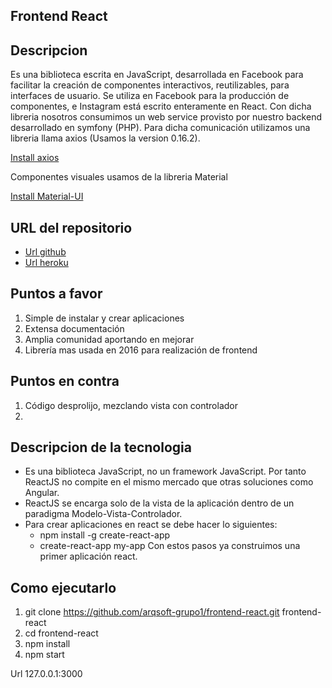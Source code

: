 ## Frontend React

## Descripcion
Es una biblioteca escrita en JavaScript, desarrollada en Facebook para facilitar la creación de componentes interactivos, reutilizables, para interfaces de usuario. Se utiliza en Facebook para la producción de componentes, e Instagram está escrito enteramente en React.
Con dicha libreria nosotros consumimos un web service provisto por nuestro backend desarrollado en symfony (PHP). Para dicha comunicación utilizamos una libreria llama axios (Usamos la version 0.16.2).

[Install axios](https://www.npmjs.com/package/axios)

Componentes visuales usamos de la libreria Material


[Install Material-UI](https://www.npmjs.com/package/material-ui)



## URL del repositorio
- [Url github](https://github.com/arqsoft-grupo1/frontend-react.git)
- [Url heroku](https://arq-soft-grupo1-reactjs.herokuapp.com/)


## Puntos a favor
1. Simple de instalar y crear aplicaciones
2. Extensa documentación
3. Amplia comunidad aportando en mejorar
4. Librería mas usada en 2016 para realización de frontend

## Puntos en contra
1. Código desprolijo, mezclando vista con controlador
2.

## Descripcion de la tecnologia
- Es una biblioteca JavaScript, no un framework JavaScript. Por tanto ReactJS no compite en el mismo mercado que otras soluciones como Angular.
- ReactJS se encarga solo de la vista de la aplicación dentro de un paradigma Modelo-Vista-Controlador.
- Para crear aplicaciones en react se debe hacer lo siguientes:
    - npm install -g create-react-app
    - create-react-app my-app
Con estos pasos ya construimos una primer aplicación react.

## Como ejecutarlo
1. git clone https://github.com/arqsoft-grupo1/frontend-react.git frontend-react
2. cd frontend-react
3. npm install
4. npm start

Url 127.0.0.1:3000

